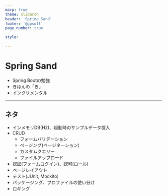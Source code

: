 ```yaml
---
marp: true
theme: slidarch
header: 'Spring Sand'
footer: '@gpsoft'
page_number: true

style:

---
```

<!--
_header: ''
_class : lead invert
-->

# Spring Sand <!-- fit -->

- Spring Bootの勉強
- きほんの「き」
- インクリメンタル

---

## ネタ

- インメモリDB(H2)、起動時のサンプルデータ投入
- CRUD
  - フォームバリデーション
  - ページング(ページネーション)
  - カスタムクエリー
  - ファイルアップロード
- 認証(フォームログイン)、認可(ロール)
- ページレイアウト
- テスト(JUnit, Mockito)
- パッケージング、プロファイルの使い分け
- ロギング

